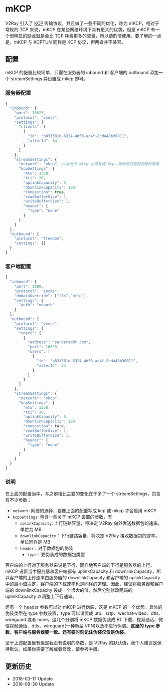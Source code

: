 # mKCP

V2Ray 引入了 [KCP](https://github.com/skywind3000/kcp) 传输协议，并且做了一些不同的优化，称为 mKCP，相对于常规的 TCP 来说，mKCP 在某些网络环境下具有更大的优势，但是 mKCP 有一个很明显的缺点就是会比 TCP 耗费更多的流量，所以请酌情使用。要了解的一点是，mKCP 与 KCPTUN 同样是 KCP 协议，但两者并不兼容。

## 配置

mKCP 的配置比较简单，只需在服务器的 inbound 和 客户端的 outbound 添加一个 streamSettings 并设置成 mkcp 即可。

### 服务器配置

```javascript
{
  "inbound": {
    "port": 16823,
    "protocol": "vmess",
    "settings": {
      "clients": [
        {
          "id": "b831381d-6324-4d53-ad4f-8cda48b30811",
          "alterId": 64
        }
      ]
    },
    "streamSettings": {
      "network": "mkcp", //此处的 mkcp 也可写成 kcp，两种写法是起同样的效果
      "kcpSettings": {
        "mtu": 1350,
        "tti": 20,
        "uplinkCapacity": 5,
        "downlinkCapacity": 100,
        "congestion": true,
        "readBufferSize": 1,
        "writeBufferSize": 1,
        "header": {
          "type": "none"
        }
      }
    }
  },
  "outbound": {
    "protocol": "freedom",
    "settings": {}
  }
}
```

### 客户端配置

```javascript
{
  "inbound": {
    "port": 1080,
    "protocol": "socks",
    "domainOverride": ["tls","http"],
    "settings": {
      "auth": "noauth"
    }
  },
  "outbound": {
    "protocol": "vmess",
    "settings": {
      "vnext": [
        {
          "address": "serveraddr.com",
          "port": 16823,
          "users": [
            {
              "id": "b831381d-6324-4d53-ad4f-8cda48b30811",
              "alterId": 64
            }
          ]
        }
      ]
    },
    "streamSettings": {
      "network": "mkcp",
      "kcpSettings": {
        "mtu": 1350,
        "tti": 20,
        "uplinkCapacity": 5,
        "downlinkCapacity": 100,
        "congestion": ture,
        "readBufferSize": 1,
        "writeBufferSize": 1,
        "header": {
          "type": "none"
        }
      }
    }
  }
}
```

### 说明

在上面的配置当中，与之前相比主要的变化在于多了一个 streamSettings，包含有不少参数：
* `network`: 网络的选择，要像上面的配置写成 kcp 或 mkcp 才会启用 mKCP
* `kcpSettings`: 包含一些关于 mKCP 设置的参数，有
  * `uplinkCapacity`: 上行链路容量，将决定 V2Ray 向外发送数据包的速率。单位为 MB
  * `downlinkCapacity`：下行链路容量，将决定 V2Ray 接收数据包的速率。单位同样是 MB
  * `header`：对于数据包的伪装
    * `type`：要伪装成的数据包类型

客户端的上行对于服务器来说是下行，同样地客户端的下行是服务器的上行，mKCP 设置当中服务器和客户端都有 uplinkCapacity 和 downlinkCapacity，所以客户端的上传速率由服务器的 downlinkCapacity 和客户端的 uplinkCapacity 中的最小值决定，客户端的下载速率也是同样的道理。因此，建议将服务器和客户端的 downlinkCapacity 设成一个很大的值，然后分别修改两端的 uplinkCapacity 以调整上下行速率。

还有一个 header 参数可以对 mKCP 进行伪装，这是 mKCP 的一个优势。具体的伪装类型在 type 参数设置，type 可以设置成 utp、srtp、wechat-video、dtls、wireguard 或者 none，这几个分别将 mKCP 数据伪装成 BT 下载、视频通话、微信视频通话、dtls、wireguard(一种新型 VPN)以及不进行伪装。**这里的 type 参数，客户端与服务器要一致。还有要时刻记住伪装仅仅是伪装。**

至于上述配置里有但是我没有说明的参数，是 V2Ray 的默认值，我个人建议是保持默认。如果你需要了解或者修改，请参考手册。

## 更新历史

- 2018-03-17 Update
- 2018-08-30 Update

